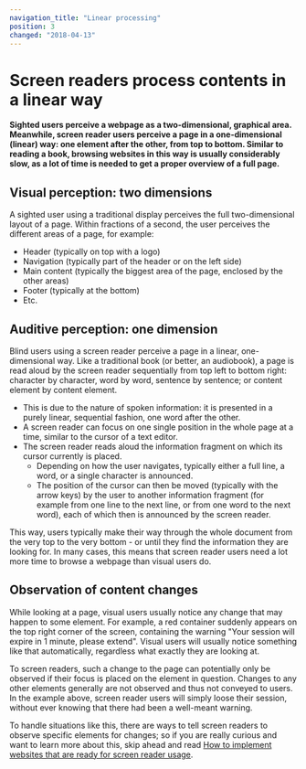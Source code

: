 ```yaml
---
navigation_title: "Linear processing"
position: 3
changed: "2018-04-13"
---
```


# Screen readers process contents in a linear way

**Sighted users perceive a webpage as a two-dimensional, graphical area. Meanwhile, screen reader users perceive a page in a one-dimensional (linear) way: one element after the other, from top to bottom. Similar to reading a book, browsing websites in this way is usually considerably slow, as a lot of time is needed to get a proper overview of a full page.**

## Visual perception: two dimensions

A sighted user using a traditional display perceives the full two-dimensional layout of a page. Within fractions of a second, the user perceives the different areas of a page, for example:

- Header (typically on top with a logo)
- Navigation (typically part of the header or on the left side)
- Main content (typically the biggest area of the page, enclosed by the other areas)
- Footer (typically at the bottom)
- Etc.

## Auditive perception: one dimension

Blind users using a screen reader perceive a page in a linear, one-dimensional way. Like a traditional book (or better, an audiobook), a page is read aloud by the screen reader sequentially from top left to bottom right: character by character, word by word, sentence by sentence; or content element by content element.

- This is due to the nature of spoken information: it is presented in a purely linear, sequential fashion, one word after the other.
- A screen reader can focus on one single position in the whole page at a time, similar to the cursor of a text editor.
- The screen reader reads aloud the information fragment on which its cursor currently is placed.
    - Depending on how the user navigates, typically either a full line, a word, or a single character is announced.
    - The position of the cursor can then be moved (typically with the arrow keys) by the user to another information fragment (for example from one line to the next line, or from one word to the next word), each of which then is announced by the screen reader.

This way, users typically make their way through the whole document from the very top to the very bottom - or until they find the information they are looking for. In many cases, this means that screen reader users need a lot more time to browse a webpage than visual users do.

## Observation of content changes

While looking at a page, visual users usually notice any change that may happen to some element. For example, a red container suddenly appears on the top right corner of the screen, containing the warning "Your session will expire in 1 minute, please extend". Visual users will usually notice something like that automatically, regardless what exactly they are looking at.

To screen readers, such a change to the page can potentially only be observed if their focus is placed on the element in question. Changes to any other elements generally are not observed and thus not conveyed to users. In the example above, screen reader users will simply loose their session, without ever knowing that there had been a well-meant warning.

To handle situations like this, there are ways to tell screen readers to observe specific elements for changes; so if you are really curious and want to learn more about this, skip ahead and read [How to implement websites that are ready for screen reader usage](/pages/knowledge/desktop-screen-readers/how-to-implement).